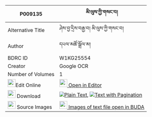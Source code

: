 |P009135|མི་ལུས་ཀྱི་གསང་བ། 
| --- | --- 
|Alternative Title |ཤེས་བྱ་དྲིས་བརྒྱ་བ། མི་ལུས་ཀྱི་གསང་བ།
|Author| དཔལ་མཚོ་སྒྲོལ་མ།
|BDRC ID | W1KG25554
|Creator | Google OCR
|Number of Volumes| 1
|<img width="25" src="https://img.icons8.com/color/25/000000/edit-property.png">Edit Online| [<img width="25" src="https://avatars.githubusercontent.com/u/45091458?s=200&v=4"> Open in Editor](http://editor.openpecha.org/P009135)
|<img width="25" src="https://img.icons8.com/fluent/48/000000/download-2.png"/>  Download | [![](https://img.icons8.com/color/20/000000/txt.png)Plain Text](https://github.com/Openpecha/P009135/releases/download/v1/milu_kyi_sangwa_plain_P009135.zip), [![](https://img.icons8.com/color/20/000000/txt.png)Text with Pagination](https://github.com/Openpecha/P009135/releases/download/v1/milu_kyi_sangwa_pages_P009135.zip)
|<img width="25" src="https://img.icons8.com/plasticine/100/000000/pictures-folder.png"/>  Source Images | [<img width="25" src="https://library.bdrc.io/icons/BUDA-small.svg"> Images of text file open in BUDA](https://library.bdrc.io/show/bdr:W1KG25554)